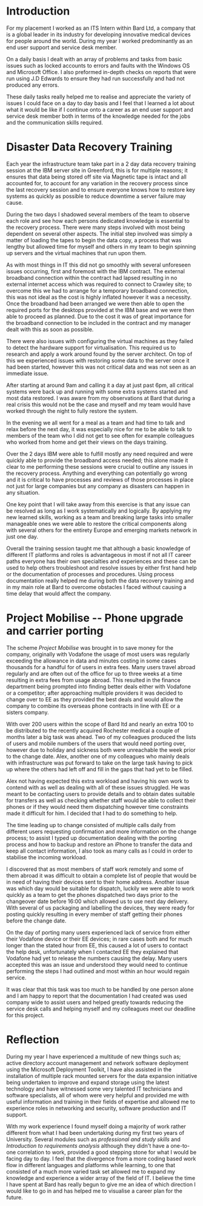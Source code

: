 # Introduction

For my placement I worked as an ITS Intern within Bard Ltd, a company that is a global leader in its industry for developing innovative medical devices for people around the world. During my year I worked predominantly as an end user support and service desk member.

On a daily basis I dealt with an array of problems and tasks from basic issues such as locked accounts to errors and faults with the Windows OS and Microsoft Office. I also preformed in-depth checks on reports that were run using J.D Edwards to ensure they had run successfully and had not produced any errors.

These daily tasks really helped me to realise and appreciate the variety of issues I could face on a day to day basis and I feel that I learned a lot about what it would be like if I continue onto a career as an end user support and service desk member both in terms of the knowledge needed for the jobs and the communication skills required.

# Disaster Data Recovery Training

Each year the infrastructure team take part in a 2 day data recovery training session at the IBM server site in Greenford, this is for multiple reasons; it ensures that data being stored off site via Magnetic tape is intact and all accounted for, to account for any variation in the recovery process since the last recovery session and to ensure everyone knows how to restore key systems as quickly as possible to reduce downtime a server failure may cause.

During the two days I shadowed several members of the team to observe each role and see how each persons dedicated knowledge is essential to the recovery process. There were many steps involved with most being dependent on several other aspects. The initial step involved was simply a matter of loading the tapes to begin the data copy, a process that was lengthy but allowed time for myself and others in my team to begin spinning up servers and the virtual machines that run upon them.

As with most things in IT this did not go smoothly with several unforeseen issues occurring, first and foremost with the IBM contract. The external broadband connection within the contract had lapsed resulting in no external internet access which was required to connect to Crawley site; to overcome this we had to arrange for a temporary broadband connection, this was not ideal as the cost is highly inflated however it was a necessity. Once the broadband had been arranged we were then able to open the required ports for the desktops provided at the IBM base and we were then able to proceed as planned. Due to the cost it was of great importance for the broadband connection to be included in the contract and my manager dealt with this as soon as possible.

There were also issues with configuring the virtual machines as they failed to detect the hardware support for virtualisation. This required us to research and apply a work around found by the server architect. On top of this we experienced issues with restoring some data to the server once it had been started, however this was not critical data and was not seen as an immediate issue.

After starting at around 9am and calling it a day at just past 6pm, all critical systems were back up and running with some extra systems started and most data restored. I was aware from my observations at Bard that during a real crisis this would not be the case and myself and my team would have worked through the night to fully restore the system.

In the evening we all went for a meal as a team and had time to talk and relax before the next day, it was especially nice for me to be able to talk to members of the team who I did not get to see often for example colleagues who worked from home and get their views on the days training.

Over the 2 days IBM were able to fulfill mostly any need required and were quickly able to provide the broadband access needed; this alone made it clear to me performing these sessions were crucial to outline any issues in the recovery process. Anything and everything can potentially go wrong and it is critical to have processes and reviews of those processes in place not just for large companies but any company as disasters can happen in any situation.

One key point that I will take away from this exercise is that any issue can be resolved as long as I work systematically and logically. By applying my new learned skills, working as a team and breaking large tasks into smaller manageable ones we were able to restore the critical components along with several others for the entirety Europe and emerging markets network in just one day.

Overall the training session taught me that although a basic knowledge of different IT platforms and roles is advantageous in most if not all IT career paths everyone has their own specialties and experiences and these can be used to help others troubleshoot and resolve issues by either first hand help or the documentation of processes and procedures. Using process documentation really helped me during both the data recovery training and in my main role at Bard to overcome obstacles I faced without causing a time delay that would affect the company.

# Project Mobilise -- Phone upgrade and carrier porting

<!-- #### What? (description) #### What happened? Who was involved? -->

The scheme *Project Mobilise* was brought in to save money for the company, originally with Vodafone the usage of most users was regularly exceeding the allowance in data and minutes costing in some cases thousands for a handful for of users in extra fees. Many users travel abroad regularly and are often out of the office for up to three weeks at a time resulting in extra fees from usage abroad. This resulted in the finance department being prompted into finding better deals either with Vodafone or a competitor; after approaching multiple providers it was decided to change over to EE as they provided the best deals and would allow the company to combine its overseas phone contracts in line with EE or a sisters company.

With over 200 users within the scope of Bard ltd and nearly an extra 100 to be distributed to the recently acquired Rochester medical a couple of months later a big task was ahead.  Two of my colleagues produced the lists of users and mobile numbers of the users that would need porting over, however due to holiday and sickness both were unreachable the week prior to the change date. Alex, another one of my colleagues who mainly deals with infrastructure was put forward to take on the large task having to pick up where the others had left off and fill in the gaps that had yet to be filled.

Alex not having expected this extra workload and having his own work to contend with as well as dealing with all of these issues struggled. He was meant to be contacting users to provide details and to obtain dates suitable for transfers as well as checking whether staff would be able to collect their phones or if they would need them dispatching however time constraints made it difficult for him. I decided that I had to do something to help.

The time leading up to change consisted of multiple calls daily from different users requesting confirmation and more information on the change process; to assist I typed up documentation dealing with the porting process and how to backup and restore an iPhone to transfer the data and keep all contact information, I also took as many calls as I could in order to stabilise the incoming workload.

I discovered that as most members of staff work remotely and some of them abroad it was difficult to obtain a complete list of people that would be in need of having their devices sent to their home address. Another issue was which day would be suitable for dispatch, luckily we were able to work quickly as a team to get the phones dispatched two days prior to the changeover date before 16:00 which allowed us to use next day delivery. With several of us packaging and labelling the devices, they were ready for posting quickly resulting in every member of staff getting their phones before the change date.

On the day of porting many users experienced lack of service from either their Vodafone device or their EE devices; in rare cases both and for much longer than the stated hour from EE, this caused a lot of users to contact the help desk, unfortunately when I contacted EE they explained that Vodafone had yet to release the numbers causing the delay. Many users accepted this was an issue and understood they would need to continue performing the steps I had outlined and most within an hour would regain service.

It was clear that this task was too much to be handled by one person alone and I am happy to report that the documentation I had created was used company wide to assist users and helped greatly towards reducing the service desk calls and helping myself and my colleagues meet our deadline for this project.

# Reflection

During my year I have experienced a multitude of new things such as; active directory account management and network software deployment using the Microsoft Deployment Toolkit, I have also assisted in the installation of multiple rack mounted servers for the data expansion initiative being undertaken to improve and expand storage using the latest technology and have witnessed some very talented IT technicians and software specialists, all of whom were very helpful and provided me with useful information and training in their fields of expertise and allowed me to experience roles in networking and security, software production and IT support.

<!-- I enjoyed these aspects of the job role **(List)** whilst I found these aspects **(list)** quite challenging. -->

With my work experience I found myself doing a majority of work rather different from what I had been undertaking during my first two years of University. Several modules such as *professional and study skills* and *Introduction to requirements analysis* although they didn't have a one-to-one correlation to work, provided a good stepping stone for what I would be facing day to day. I feel that the divergence from a more coding based work flow in different languages and platforms while learning, to one that consisted of a much more varied task set allowed me to expand my knowledge and experience a wider array of the field of IT. I believe the time I have spent at Bard has really begun to give me an idea of which direction I would like to go in and has helped me to visualise a career plan for the future.
